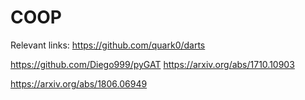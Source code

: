 # COOP


Relevant links:
https://github.com/quark0/darts


https://github.com/Diego999/pyGAT
https://arxiv.org/abs/1710.10903

https://arxiv.org/abs/1806.06949
